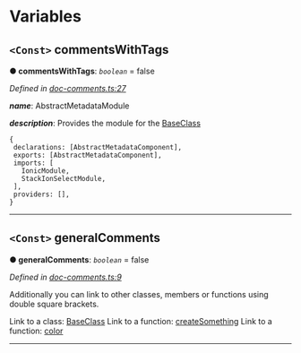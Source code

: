 

# Variables

<a id="commentswithtags"></a>

## `<Const>` commentsWithTags

**●  commentsWithTags**:  *`boolean`*  = false

*Defined in [doc-comments.ts:27](https://github.com/tgreyjs/typedoc-plugin-markdown/blob/master/test/src/doc-comments.ts#L27)*

*__name__*: AbstractMetadataModule

*__description__*: Provides the module for the [BaseClass](../classes/_classes_.baseclass.md)

    {
     declarations: [AbstractMetadataComponent],
     exports: [AbstractMetadataComponent],
     imports: [
       IonicModule,
       StackIonSelectModule,
     ],
     providers: [],
    }

___

<a id="generalcomments"></a>

## `<Const>` generalComments

**●  generalComments**:  *`boolean`*  = false

*Defined in [doc-comments.ts:9](https://github.com/tgreyjs/typedoc-plugin-markdown/blob/master/test/src/doc-comments.ts#L9)*

Additionally you can link to other classes, members or functions using double square brackets.

Link to a class: [BaseClass](../classes/_classes_.baseclass.md) Link to a function: [createSomething](_functions_.md#createsomething) Link to a function: [color](../interfaces/_interfaces_.interfaces.squareconfig.md#color)

___

